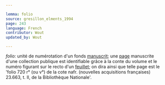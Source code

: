 ```yaml
---

lemma: folio
source: gresillon_elments_1994
page: 243
language: French
contributor: Wout
updated_by: Wout

---
```


_folio:_ unité de numérotation d'un fonds [manuscrit](maunscript.html); une [page](page.html) manuscrite d'une collection publique est identifiable grâce à la conte du volume et le numéro figurant sur le recto d'un [feuillet](sheet.html); on dira ainsi que telle page est le 'folio 720 r° (ou v°) de la cote nafr. (nouvelles acquisitions françaises) 23.663, t. II, de la Bibliothèque Nationale'.
